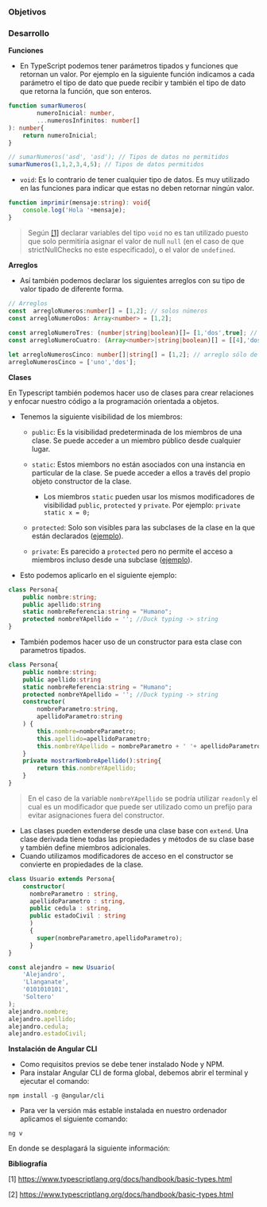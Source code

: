

### Objetivos

### Desarrollo

**Funciones**

- En TypeScript podemos tener parámetros tipados y funciones que retornan un valor. Por ejemplo en la siguiente función indicamos a cada parámetro el tipo de dato que puede recibir y también el tipo de dato que retorna la función, que son enteros.

```typescript
function sumarNumeros(
        numeroInicial: number,
        ...numerosInfinitos: number[]
): number{
    return numeroInicial;
}

// sumarNumeros('asd', 'asd'); // Tipos de datos no permitidos
sumarNumeros(1,1,2,3,4,5); // Tipos de datos permitidos
```

- `void`: Es lo contrario de tener cualquier tipo de datos. Es muy utilizado en las funciones para indicar que estas no deben retornar ningún valor.

```typescript
function imprimir(mensaje:string): void{
    console.log('Hola '+mensaje);
}
```

> Según [[1]](#1) declarar variables del tipo `void` no es tan utilizado puesto que solo permitiría asignar el valor de null `null` (en el caso de que strictNullChecks no este especificado), o el valor de `undefined`.


**Arreglos**

- Así también podemos declarar los siguientes arreglos con su tipo de valor tipado de diferente forma.

```typescript
// Arreglos
const  arregloNumeros:number[] = [1,2]; // solos números
const arregloNumeroDos: Array<number> = [1,2];
  
const arregloNumeroTres: (number|string|boolean)[]= [1,'dos',true]; // arreglo que puede contener números, cadenas de texto o booleanos
const arregloNumeroCuatro: (Array<number>|string|boolean)[] = [[4],'dos',true];

let arregloNumerosCinco: number[]|string[] = [1,2]; // arreglo sólo de números o sólo de booleanos
arregloNumerosCinco = ['uno','dos'];
```

**Clases**

En Typescript también podemos hacer uso de clases para crear relaciones y enfocar nuestro código a la programación orientada a objetos.

- Tenemos la siguiente visibilidad de los miembros:
  - `public`: Es la visibilidad predeterminada de los miembros de una clase. Se puede acceder a un miembro público desde cualquier lugar.
  - `static`: Estos miembors no están asociados con una instancia en particular de la clase. Se puede acceder a ellos a través del propio objeto constructor de la clase.
    - Los miembros `static` pueden usar los mismos modificadores de visibilidad `public`, `protected` y `private`.
    Por ejemplo: `private static x = 0;`

  - `protected`: Solo son visibles para las subclases de la clase en la que están declarados ([ejemplo](https://www.typescriptlang.org/play?#code/PTAEAEFMCdoe2gZwFygEwBYMFYCwAoAYwBsBDRRUAcWkkgBcZQBvA0UABwFcAjYgS0KgA5rQYAKAJQs27UITgA7RHGKQAdMTjDxAIgASkYloA0oXaADUoegAt+idcIYA5UgFtIUyQG5ZAX1kOeEZCRgATEVcPL2lWfDlQWnouaEVze10-BNBA-DyCEnJKAGUOSEJ+UmIaOkZoUEgAD0ZFcMpahiZ49m4+QVBbOAB3cIBPKRkc9hBQAHkAaRs4UFJCQkgKThCKiNBPdx4mWxhIWXYFZVUNLR0DEfGzC2s7Bydoz29sxNnEv-+AXIAHog0FgsEBAh5S6IegiUAAXlAikgw1AZQqVRqYnqUmywicOLxoFmiwIBOc9Dcn18QA)).
  - `private`: Es parecido a `protected` pero no permite el acceso a miembros incluso desde una subclase ([ejemplo](https://www.typescriptlang.org/play#code/PTAEAEFMCdoe2gZwFygEwGYAsBGAsAFADGANgIaKKgBCFkoA3oaKAA7QCWAbmQC70APUAF5QABgDchAL6EicAHaJeoAEYjQCyAHcadABQBKKQRCgAwmQUByFWSJFIlUADN4AW1BwArr0QcAE3peAAt6UgpEOUVEOBJIADoSOABzfVUEgWMgA)).

- Esto podemos aplicarlo en el siguiente ejemplo:

```typescript
class Persona{
    public nombre:string;
    public apellido:string
    static nombreReferencia:string = "Humano";
    protected nombreYApellido = ''; //Duck typing -> string
}
```

- También podemos hacer uso de un constructor para esta clase con parametros tipados.

```typescript
class Persona{
    public nombre:string;
    public apellido:string
    static nombreReferencia:string = "Humano";
    protected nombreYApellido = ''; //Duck typing -> string
    constructor(
        nombreParametro:string,
        apellidoParametro:string
    ) {
        this.nombre=nombreParametro;
        this.apellido=apellidoParametro;
        this.nombreYApellido = nombreParametro + ' '+ apellidoParametro;
    }
    private mostrarNombreApellido():string{
        return this.nombreYApellido;
    }
}
```

> En el caso de la variable `nombreYApellido` se podría utilizar `readonly` el cual es un modificador que puede ser utilizado como un prefijo para evitar asignaciones fuera del constructor.


- Las clases pueden extenderse desde una clase base con `extend`. Una clase derivada tiene todas las propiedades y métodos de su clase base y también define miembros adicionales.
- Cuando utilizamos modificadores de acceso en el constructor se convierte en propiedades de la clase.

```typescript
class Usuario extends Persona{
    constructor(
      nombreParametro : string,
      apellidoParametro : string,
      public cedula : string,
      public estadoCivil : string
      ) 
      {
        super(nombreParametro,apellidoParametro);
      }
}

const alejandro = new Usuario(
    'Alejandro',
    'Llanganate',
    '0101010101',
    'Soltero'
);
alejandro.nombre;
alejandro.apellido;
alejandro.cedula;
alejandro.estadoCivil;
```

**Instalación de Angular CLI**

- Como requisitos previos se debe tener instalado Node y NPM.
- Para instalar Angular CLI de forma global, debemos abrir el terminal y ejecutar el comando: 

```
npm install -g @angular/cli
```

- Para ver la versión más estable instalada en nuestro ordenador aplicamos el siguiente comando:

```
ng v
```

En donde se desplagará la siguiente información:



**Bibliografía**

<a id="1">[1]</a> https://www.typescriptlang.org/docs/handbook/basic-types.html

<a id="2">[2]</a> https://www.typescriptlang.org/docs/handbook/basic-types.html

